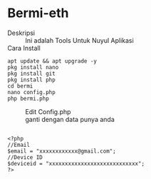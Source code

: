# Bermi-eth

<dl>
  <dt>Deskripsi</dt>
  <dd>Ini adalah Tools Untuk Nuyul Aplikasi</dd>

  <dt>Cara Install</dt>
</dl>
<pre><code>apt update && apt upgrade -y
pkg install nano 
pkg install git
pkg install php
cd bermi
nano config.php
php bermi.php
</code></pre>
<dl>
  <dd>Edit Config.php</dd>
  <dd>ganti dengan data punya anda</dd>
</dl>
<pre><code>
&lt;?php
//Email 
$email = "xxxxxxxxxxxx@gmail.com";
//Device ID
$deviceid = "xxxxxxxxxxxxxxxxxxxxxxxxxxxx";
?&gt;
</code></pre>
<dl>
